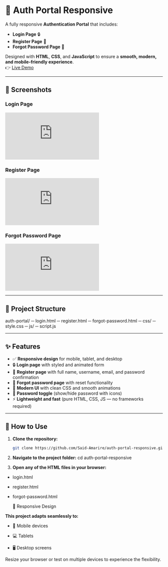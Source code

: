 # 🔑 Auth Portal Responsive  

A fully responsive **Authentication Portal** that includes:  
- **Login Page** 🔒  
- **Register Page** 📝  
- **Forgot Password Page** 🔑  

Designed with **HTML**, **CSS**, and **JavaScript** to ensure a **smooth, modern, and mobile-friendly experience**.  
👉 [Live Demo](https://amarire.dev/demo/auth-portal/)  

---

## 📸 Screenshots  

### Login Page  
![Login Preview](https://amarire.dev/demo/portals-demo/auth-portal/login.html)  

### Register Page  
![Register Preview](https://amarire.dev/demo/portals-demo/auth-portal/register.html)  

### Forgot Password Page  
![Forgot Password Preview](https://amarire.dev/demo/portals-demo/auth-portal/forgot-password.html)  

---

## 📂 Project Structure  

auth-portal/
 ─ login.html
 ─ register.html
 ─ forgot-password.html
 ─ css/
   ─ style.css
 ─ js/
   ─ script.js


---

## ✨ Features  

- ✅ **Responsive design** for mobile, tablet, and desktop  
- 🔒 **Login page** with styled and animated form  
- 📝 **Register page** with full name, username, email, and password confirmation  
- 🔑 **Forgot password page** with reset functionality  
- 🎨 **Modern UI** with clean CSS and smooth animations  
- 👀 **Password toggle** (show/hide password with icons)  
- ⚡ **Lightweight and fast** (pure HTML, CSS, JS — no frameworks required)  

---

## 🚀 How to Use  

1. **Clone the repository:**  
   ```bash
   git clone https://github.com/Said-Amarire/auth-portal-responsive.git

2. **Navigate to the project folder:**
cd auth-portal-responsive

3. **Open any of the HTML files in your browser:**
 - login.html
 - register.html
 - forgot-password.html

   📱 Responsive Design

**This project adapts seamlessly to:**

- 📲 Mobile devices

- 💻 Tablets

- 🖥️ Desktop screens

Resize your browser or test on multiple devices to experience the flexibility.
